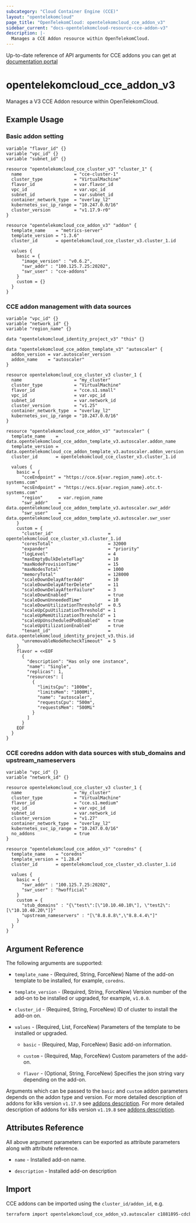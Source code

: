 ```yaml
---
subcategory: "Cloud Container Engine (CCE)"
layout: "opentelekomcloud"
page_title: "OpenTelekomCloud: opentelekomcloud_cce_addon_v3"
sidebar_current: "docs-opentelekomcloud-resource-cce-addon-v3"
description: |-
  Manages a CCE Addon resource within OpenTelekomCloud.
---
```


Up-to-date reference of API arguments for CCE addons you can get at
[documentation portal](https://docs.otc.t-systems.com/cloud-container-engine/api-ref/apis/add-on_management/)

# opentelekomcloud_cce_addon_v3

Manages a V3 CCE Addon resource within OpenTelekomCloud.

## Example Usage

### Basic addon setting

```hcl
variable "flavor_id" {}
variable "vpc_id" {}
variable "subnet_id" {}

resource "opentelekomcloud_cce_cluster_v3" "cluster_1" {
  name                    = "cce-cluster-1"
  cluster_type            = "VirtualMachine"
  flavor_id               = var.flavor_id
  vpc_id                  = var.vpc_id
  subnet_id               = var.subnet_id
  container_network_type  = "overlay_l2"
  kubernetes_svc_ip_range = "10.247.0.0/16"
  cluster_version         = "v1.17.9-r0"
}

resource "opentelekomcloud_cce_addon_v3" "addon" {
  template_name    = "metrics-server"
  template_version = "1.3.6"
  cluster_id       = opentelekomcloud_cce_cluster_v3.cluster_1.id

  values {
    basic = {
      "image_version" : "v0.6.2",
      "swr_addr" : "100.125.7.25:20202",
      "swr_user" : "cce-addons"
    }
    custom = {}
  }
}
```

### CCE addon management with data sources

```hcl
variable "vpc_id" {}
variable "network_id" {}
variable "region_name" {}

data "opentelekomcloud_identity_project_v3" "this" {}

data "opentelekomcloud_cce_addon_template_v3" "autoscaler" {
  addon_version = var.autoscaler_version
  addon_name    = "autoscaler"
}

resource opentelekomcloud_cce_cluster_v3 cluster_1 {
  name                    = "my_cluster"
  cluster_type            = "VirtualMachine"
  flavor_id               = "cce.s1.small"
  vpc_id                  = var.vpc_id
  subnet_id               = var.network_id
  cluster_version         = "v1.25"
  container_network_type  = "overlay_l2"
  kubernetes_svc_ip_range = "10.247.0.0/16"
}

resource "opentelekomcloud_cce_addon_v3" "autoscaler" {
  template_name    = data.opentelekomcloud_cce_addon_template_v3.autoscaler.addon_name
  template_version = data.opentelekomcloud_cce_addon_template_v3.autoscaler.addon_version
  cluster_id       = opentelekomcloud_cce_cluster_v3.cluster_1.id

  values {
    basic = {
      "cceEndpoint" = "https://cce.${var.region_name}.otc.t-systems.com"
      "ecsEndpoint" = "https://ecs.${var.region_name}.otc.t-systems.com"
      "region"      = var.region_name
      "swr_addr"    = data.opentelekomcloud_cce_addon_template_v3.autoscaler.swr_addr
      "swr_user"    = data.opentelekomcloud_cce_addon_template_v3.autoscaler.swr_user
    }
    custom = {
      "cluster_id"                     = opentelekomcloud_cce_cluster_v3.cluster_1.id
      "coresTotal"                     = 32000
      "expander"                       = "priority"
      "logLevel"                       = 4
      "maxEmptyBulkDeleteFlag"         = 10
      "maxNodeProvisionTime"           = 15
      "maxNodesTotal"                  = 1000
      "memoryTotal"                    = 128000
      "scaleDownDelayAfterAdd"         = 10
      "scaleDownDelayAfterDelete"      = 11
      "scaleDownDelayAfterFailure"     = 3
      "scaleDownEnabled"               = true
      "scaleDownUnneededTime"          = 10
      "scaleDownUtilizationThreshold"  = 0.5
      "scaleUpCpuUtilizationThreshold" = 1
      "scaleUpMemUtilizationThreshold" = 1
      "scaleUpUnscheduledPodEnabled"   = true
      "scaleUpUtilizationEnabled"      = true
      "tenant_id"                      = data.opentelekomcloud_identity_project_v3.this.id
      "unremovableNodeRecheckTimeout"  = 5
    }
    flavor = <<EOF
      {
        "description": "Has only one instance",
        "name": "Single",
        "replicas": 1,
        "resources": [
          {
            "limitsCpu": "1000m",
            "limitsMem": "1000Mi",
            "name": "autoscaler",
            "requestsCpu": "500m",
            "requestsMem": "500Mi"
          }
        ]
      }
    EOF
  }
}

```

### CCE coredns addon with data sources with stub_domains and upstream_nameservers
```hcl
variable "vpc_id" {}
variable "network_id" {}

resource opentelekomcloud_cce_cluster_v3 cluster_1 {
  name                    = "my_cluster"
  cluster_type            = "VirtualMachine"
  flavor_id               = "cce.s1.medium"
  vpc_id                  = var.vpc_id
  subnet_id               = var.network_id
  cluster_version         = "v1.27"
  container_network_type  = "overlay_l2"
  kubernetes_svc_ip_range = "10.247.0.0/16"
  no_addons               = true
}

resource "opentelekomcloud_cce_addon_v3" "coredns" {
  template_name    = "coredns"
  template_version = "1.28.4"
  cluster_id       = opentelekomcloud_cce_cluster_v3.cluster_1.id

  values {
    basic = {
      "swr_addr" : "100.125.7.25:20202",
      "swr_user" : "hwofficial"
    }
    custom = {
      "stub_domains" : "{\"test\":[\"10.10.40.10\"], \"test2\":[\"10.10.40.20\"]}"
      "upstream_nameservers" : "[\"8.8.8.8\",\"8.8.4.4\"]"
    }
  }
}
```

## Argument Reference

The following arguments are supported:

* `template_name` - (Required, String, ForceNew) Name of the add-on template to be installed, for example, `coredns`.

* `template_version` - (Required, String, ForceNew) Version number of the add-on to be installed or upgraded, for example, `v1.0.0`.

* `cluster_id` - (Required, String, ForceNew) ID of cluster to install the add-on on.

* `values` - (Required, List, ForceNew) Parameters of the template to be installed or upgraded.

    * `basic` - (Required, Map, ForceNew) Basic add-on information.

    * `custom` - (Required, Map, ForceNew) Custom parameters of the add-on.

    * `flavor` - (Optional, String, ForceNew) Specifies the json string vary depending on the add-on.

Arguments which can be passed to the `basic` and `custom` addon parameters depends on the addon type and version.
For more detailed description of addons for k8s version `v1.17.9` see [addons description](https://github.com/opentelekomcloud/terraform-provider-opentelekomcloud/blob/devel/opentelekomcloud/services/cce/addon-templates-v1.17.9.md).
For more detailed description of addons for k8s version `v1.19.8` see [addons description](https://github.com/opentelekomcloud/terraform-provider-opentelekomcloud/blob/devel/opentelekomcloud/services/cce/addon-templates-v1.19.8.md).

## Attributes Reference

All above argument parameters can be exported as attribute parameters along with attribute reference.

* `name` - Installed add-on name.

* `description` - Installed add-on description


## Import

CCE addons can be imported using the `cluster_id/addon_id`, e.g.

```sh
terraform import opentelekomcloud_cce_addon_v3.autoscaler c1881895-cdcb-4d23-96cb-032e6a3ee667/ea257959-eeb1-4c10-8d33-26f0409a755d
```
